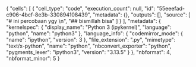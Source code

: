 {
 "cells": [
  {
   "cell_type": "code",
   "execution_count": null,
   "id": "55eeefad-c906-4bcf-8e3b-330894108439",
   "metadata": {},
   "outputs": [],
   "source": [
    "# ini percobaan ygy \n",
    "## bismillah bisa"
   ]
  }
 ],
 "metadata": {
  "kernelspec": {
   "display_name": "Python 3 (ipykernel)",
   "language": "python",
   "name": "python3"
  },
  "language_info": {
   "codemirror_mode": {
    "name": "ipython",
    "version": 3
   },
   "file_extension": ".py",
   "mimetype": "text/x-python",
   "name": "python",
   "nbconvert_exporter": "python",
   "pygments_lexer": "ipython3",
   "version": "3.13.5"
  }
 },
 "nbformat": 4,
 "nbformat_minor": 5
}
